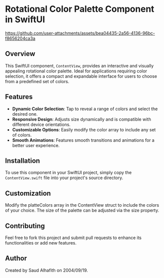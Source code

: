 # Rotational Color Palette Component in SwiftUI


https://github.com/user-attachments/assets/bea04435-2a56-4136-96bc-f8656204ca3a


## Overview
This SwiftUI component, `ContentView`, provides an interactive and visually appealing rotational color palette. Ideal for applications requiring color selection, it offers a compact and expandable interface for users to choose from a predefined set of colors.

## Features
- **Dynamic Color Selection**: Tap to reveal a range of colors and select the desired one.
- **Responsive Design**: Adjusts size dynamically and is compatible with different device orientations.
- **Customizable Options**: Easily modify the color array to include any set of colors.
- **Smooth Animations**: Features smooth transitions and animations for a better user experience.

## Installation
To use this component in your SwiftUI project, simply copy the `ContentView.swift` file into your project's source directory.

## Customization
Modify the platteColors array in the ContentView struct to include the colors of your choice. The size of the palette can be adjusted via the size property.

## Contributing
Feel free to fork this project and submit pull requests to enhance its functionalities or add new features.

## Author
Created by Saud Alhafith on 2004/09/19.
